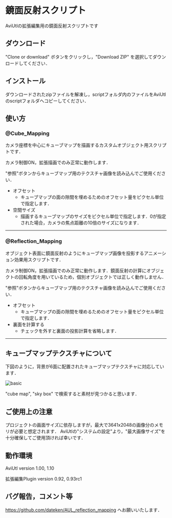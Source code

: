 # 鏡面反射スクリプト
AviUtlの拡張編集用の鏡面反射スクリプトです

## ダウンロード
"Clone or download" ボタンをクリックし，"Download ZIP" を選択してダウンロードしてください．

## インストール
ダウンロードされたzipファイルを解凍し，scriptフォルダ内のファイルをAviUtlのscriptフォルダへコピーしてください．

## 使い方
### @Cube_Mapping
カメラ座標を中心にキューブマップを描画するカスタムオブジェクト用スクリプトです．

カメラ制御ON，拡張描画でのみ正常に動作します．

"参照"ボタンからキューブマップ用のテクスチャ画像を読み込んでご使用ください．

- オフセット
  - キューブマップの面の隙間を埋めるためのオフセット量をピクセル単位で指定します．
- 空間サイズ
  - 描画するキューブマップのサイズをピクセル単位で指定します．0が指定された場合，カメラの焦点距離の10倍のサイズになります．

___
### @Reflection_Mapping
オブジェクト表面に鏡面反射のようにキューブマップ画像を投影するアニメーション効果用スクリプトです．

カメラ制御ON，拡張描画でのみ正常に動作します．鏡面反射の計算にオブジェクトの回転角度を用いているため，個別オブジェクトでは正しく動作しません．

"参照"ボタンからキューブマップ用のテクスチャ画像を読み込んでご使用ください．

- オフセット
  - キューブマップの面の隙間を埋めるためのオフセット量をピクセル単位で指定します．
- 裏面を計算する
  - チェックを外すと裏面の投影計算を省略します．
___

## キューブマップテクスチャについて
下図のように，背景が6面に配置されたキューブマップテクスチャに対応しています．

![basic](https://user-images.githubusercontent.com/20677444/67217092-30d75680-f45f-11e9-9c53-823a8a2ad702.png)

"cube map", "sky box" で検索すると素材が見つかると思います．

## ご使用上の注意
プロジェクトの画面サイズに依存しますが，最大で3641x2048の画像分のメモリが必要と想定されます．
AviUtlの"システムの設定"より，"最大画像サイズ"を十分確保してご使用頂ければ幸いです．

## 動作環境
AviUtl version 1.00, 1.10

拡張編集Plugin version 0.92, 0.93rc1

## バグ報告，コメント等
https://github.com/dateken/AUL_reflection_mapping へお願いいたします．
